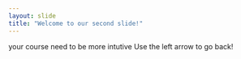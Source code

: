 ```yaml
---
layout: slide
title: "Welcome to our second slide!"
---
```

your course need to be more intutive
Use the left arrow to go back!
